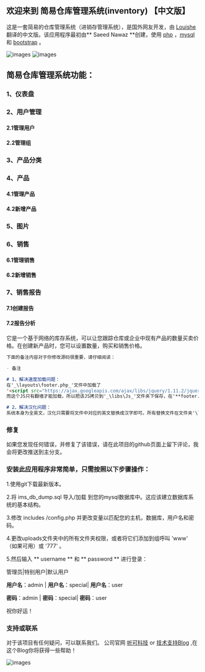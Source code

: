 ## 欢迎来到 简易仓库管理系统(inventory) 【中文版】

这是一套简易的仓库管理系统（进销存管理系统），是国外网友开发，由 [Louishe](https:www.louishe.com) 翻译的中文版。该应用程序最初由** Saeed Nawaz **创建，使用 [php](http:php.net) ，[mysql](https:www.mysql.com) 和 [bootstrap](http:getbootstrap.com) 。

![images](https://www.louishe.com/wp-content/uploads/2019/04/12.png)
![images](https://www.louishe.com/wp-content/uploads/2019/04/13.png)

## 简易仓库管理系统功能：

### 1、仪表盘
### 2、用户管理
#### 2.1管理用户
#### 2.2管理组
### 3、产品分类
### 4、产品
#### 4.1管理产品
#### 4.2新增产品
### 5、图片
### 6、销售
#### 6.1管理销售
#### 6.2新增销售
### 7、销售报告
#### 7.1创建报告
#### 7.2报告分析

它是一个基于网络的库存系统，可以让您跟踪仓库或企业中现有产品的数量买卖价格。在创建新产品时，您可以设置数量，购买和销售价格。

```markdown
下面的备注内容对于你修改源码很重要，请仔细阅读：

- 备注

# 1、解决速度加载问题：
在'_\layouts\footer.php_'文件中加载了
'<script src="https://ajax.googleapis.com/ajax/libs/jquery/1.11.2/jquery.min.js"></script>'，
而这个JS只有翻墙才能加载，所以把该JS拷贝到'_\libs\Js_'文件夹下保存，在'**footer.php**'中引用本地的'**jquery.min.js**'。

# 2、解决汉化问题：
系统本身为全英文，汉化只需要将文件中对应的英文替换成汉字即可。所有替换文件在文件夹'\layouts\'和根目录中。

```

### 修复

如果您发现任何错误，并修复了该错误，请在此项目的github页面上留下评论，我会将更改推送到主分支。


### 安装此应用程序非常简单，只需按照以下步骤操作：

1.使用git下载最新版本。

2.将 ims_db_dump.sql 导入/加载 到您的mysql数据库中。这应该建立数据库系统的基本结构。

3.修改 includes /config.php 并更改变量以匹配您的主机，数据库，用户名和密码。

4.更改uploads文件夹中的所有文件夹权限，或者将它们添加到组呼叫 'www' （如果可用）或 '777' 。

5.然后输入 ** username ** 和 ** password ** 进行登录：

管理员|特别用户|默认用户

**用户名**：admin | **用户名**：special| **用户名**：user

**密码**：admin | **密码**：special| **密码**：user

祝你好运！

### 支持或联系

对于该项目有任何疑问，可以联系我们。 公司官网 [听可科技](https:www.tkwlkj.com) or [技术支持Blog](https:louishe.com) ,在这个Blog你将获得一些帮助！

![images](https://www.louishe.com/wp-content/uploads/2019/03/louishe_wx.jpg)
